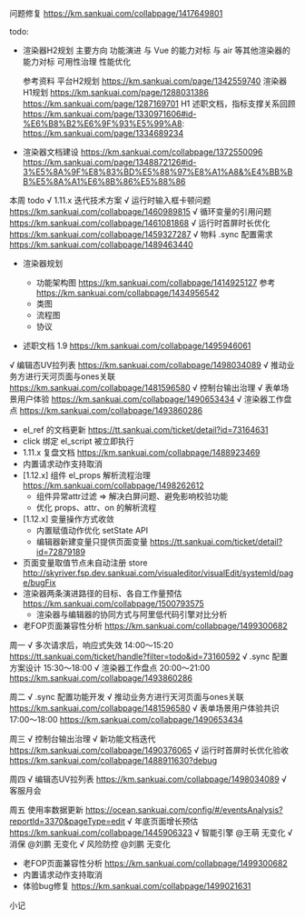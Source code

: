 问题修复 https://km.sankuai.com/collabpage/1417649801

todo: 
  - 渲染器H2规划
    主要方向
      功能演进
        与 Vue 的能力对标
        与 air 等其他渲染器的能力对标
      可用性治理
      性能优化
    
    参考资料
      平台H2规划 https://km.sankuai.com/page/1342559740
      渲染器H1规划
        https://km.sankuai.com/page/1288031386
        https://km.sankuai.com/page/1287169701
      H1 述职文档，指标支撑关系回顾
        https://km.sankuai.com/page/1330971606#id-%E6%B8%B2%E6%9F%93%E5%99%A8:
        https://km.sankuai.com/page/1334689234

  - 渲染器文档建设 
    https://km.sankuai.com/collabpage/1372550096
    https://km.sankuai.com/page/1348872126#id-3%E5%8A%9F%E8%83%BD%E5%88%97%E8%A1%A8&%E4%BB%BB%E5%8A%A1%E6%8B%86%E5%88%86

本周 todo
  √ 1.11.x 迭代技术方案
    √ 运行时输入框卡顿问题 https://km.sankuai.com/collabpage/1460989815
    √ 循环变量的引用问题 https://km.sankuai.com/collabpage/1461081868
    √ 运行时首屏时长优化 https://km.sankuai.com/collabpage/1459327287
    √ 物料 .sync 配置需求 https://km.sankuai.com/collabpage/1489463440

  - 渲染器规划
    - 功能架构图 https://km.sankuai.com/collabpage/1414925127
      参考 https://km.sankuai.com/collabpage/1434956542
    - 类图
    - 流程图
    - 协议

  - 述职文档 1.9 https://km.sankuai.com/collabpage/1495946061

  √ 编辑态UV拉列表 https://km.sankuai.com/collabpage/1498034089
  √ 推动业务方进行天河页面与ones关联 https://km.sankuai.com/collabpage/1481596580
  √ 控制台输出治理
  √ 表单场景用户体验 https://km.sankuai.com/collabpage/1490653434
  √ 渲染器工作盘点 https://km.sankuai.com/collabpage/1493860286
  - el_ref 的文档更新 https://tt.sankuai.com/ticket/detail?id=73164631
  - click 绑定 el_script 被立即执行
  - 1.11.x 复盘文档 https://km.sankuai.com/collabpage/1488923469
  - 内置请求动作支持取消
  - [1.12.x] 组件 el_props 解析流程治理 https://km.sankuai.com/collabpage/1498262612
    - 组件异常attr过滤 => 解决白屏问题、避免影响校验功能
    - 优化 props、attr、on 的解析流程
  - [1.12.x] 变量操作方式收敛
    - 内置赋值动作优化 setState API
    - 编辑器新建变量只提供页面变量
    https://tt.sankuai.com/ticket/detail?id=72879189
  - 页面变量取值节点未自动注册 store http://skyriver.fsp.dev.sankuai.com/visualeditor/visualEdit/systemId/page/bugFix
  - 渲染器两条演进路径的目标、各自工作量预估 https://km.sankuai.com/collabpage/1500793575
    - 渲染器与编辑器的协同方式与阿里低代码引擎对比分析
  - 老FOP页面兼容性分析 https://km.sankuai.com/collabpage/1499300682

周一
  √ 多次请求后，响应式失效 14:00～15:20 https://tt.sankuai.com/ticket/handle?filter=todo&id=73160592
  √ .sync 配置方案设计 15:30～18:00
  √ 渲染器工作盘点 20:00～21:00 https://km.sankuai.com/collabpage/1493860286

周二
  √ .sync 配置功能开发
  √ 推动业务方进行天河页面与ones关联 https://km.sankuai.com/collabpage/1481596580
  √ 表单场景用户体验共识 17:00～18:00 https://km.sankuai.com/collabpage/1490653434

周三
  √ 控制台输出治理
  √ 新功能文档迭代 https://km.sankuai.com/collabpage/1490376065
  √ 运行时首屏时长优化验收 https://km.sankuai.com/collabpage/1488911630?debug

周四
  √ 编辑态UV拉列表 https://km.sankuai.com/collabpage/1498034089
  √ 客服月会
    
周五
  使用率数据更新 https://ocean.sankuai.com/config/#/eventsAnalysis?reportId=3370&pageType=edit
  √ 年底页面增长预估 https://km.sankuai.com/collabpage/1445906323
    √ 智能引擎 @王萌 无变化
    √ 消保 @刘鹏 无变化
    √ 风险防控 @刘鹏 无变化
  - 老FOP页面兼容性分析 https://km.sankuai.com/collabpage/1499300682
  - 内置请求动作支持取消
  - 体验bug修复 https://km.sankuai.com/collabpage/1499021631

小记
  


